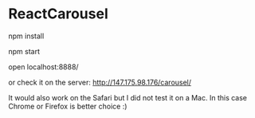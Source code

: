 # ReactCarousel

npm install

npm start

open localhost:8888/

or check it on the server: http://147.175.98.176/carousel/

It would also work on the Safari but I did not test it on a Mac. In this case Chrome or Firefox is better choice :)
